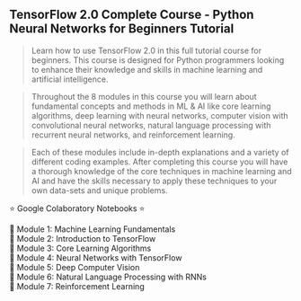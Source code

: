 ## TensorFlow 2.0 Complete Course - Python Neural Networks for Beginners Tutorial

>Learn how to use TensorFlow 2.0 in this full tutorial course for beginners. This course is designed for Python programmers looking to enhance their knowledge and skills in machine learning and artificial intelligence. 

>Throughout the 8 modules in this course you will learn about fundamental concepts and methods in ML & AI like core learning algorithms, deep learning with neural networks, computer vision with convolutional neural networks, natural language processing with recurrent neural networks, and reinforcement learning.

>Each of these modules include in-depth explanations and a variety of different coding examples. After completing this course you will have a thorough knowledge of the core techniques in machine learning and AI and have the skills necessary to apply these techniques to your own data-sets and unique problems.


⭐️ Google Colaboratory Notebooks ⭐️

📗 Module 1: Machine Learning Fundamentals<br>
📕 Module 2: Introduction to TensorFlow<br>
📗 Module 3: Core Learning Algorithms<br>
📘 Module 4: Neural Networks with TensorFlow<br>
📙 Module 5: Deep Computer Vision<br>
📔 Module 6: Natural Language Processing with RNNs<br>
📒 Module 7: Reinforcement Learning<br>
